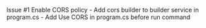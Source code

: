 ﻿Issue #1 Enable CORS policy
	- Add cors builder to builder service in program.cs
	- Add Use CORS in program.cs before run command